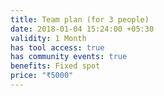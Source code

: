```yaml
---
title: Team plan (for 3 people)
date: 2018-01-04 15:24:00 +05:30
validity: 1 Month
has tool access: true
has community events: true
benefits: Fixed spot
price: "₹5000"
---
```


